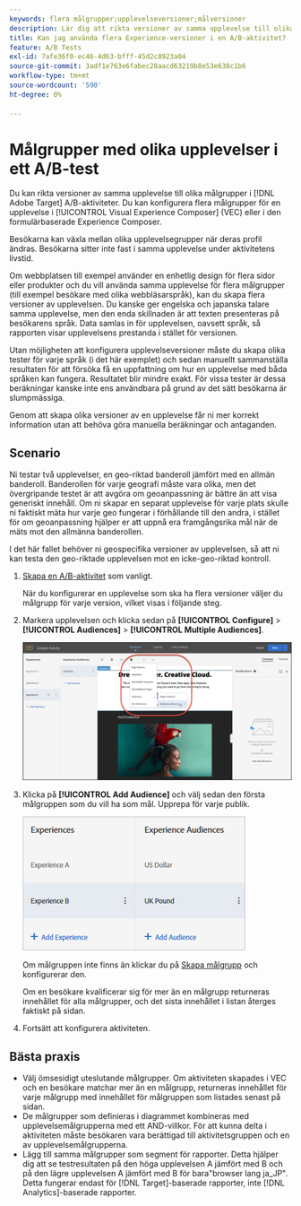 ```yaml
---
keywords: flera målgrupper;upplevelseversioner;målversioner
description: Lär dig att rikta versioner av samma upplevelse till olika målgrupper i [!DNL Adobe Target] A/B-aktiviteter.
title: Kan jag använda flera Experience-versioner i en A/B-aktivitet?
feature: A/B Tests
exl-id: 7afe36f0-ec46-4d63-bfff-45d2c8923a04
source-git-commit: 3adf1e763e6fabec28aacd63219b8e53e638c1b6
workflow-type: tm+mt
source-wordcount: '590'
ht-degree: 0%

---
```


# Målgrupper med olika upplevelser i ett A/B-test

Du kan rikta versioner av samma upplevelse till olika målgrupper i [!DNL Adobe Target] A/B-aktiviteter. Du kan konfigurera flera målgrupper för en upplevelse i [!UICONTROL Visual Experience Composer] (VEC) eller i den formulärbaserade Experience Composer.

Besökarna kan växla mellan olika upplevelsegrupper när deras profil ändras. Besökarna sitter inte fast i samma upplevelse under aktivitetens livstid.

Om webbplatsen till exempel använder en enhetlig design för flera sidor eller produkter och du vill använda samma upplevelse för flera målgrupper (till exempel besökare med olika webbläsarspråk), kan du skapa flera versioner av upplevelsen. Du kanske ger engelska och japanska talare samma upplevelse, men den enda skillnaden är att texten presenteras på besökarens språk. Data samlas in för upplevelsen, oavsett språk, så rapporten visar upplevelsens prestanda i stället för versionen.

Utan möjligheten att konfigurera upplevelseversioner måste du skapa olika tester för varje språk (i det här exemplet) och sedan manuellt sammanställa resultaten för att försöka få en uppfattning om hur en upplevelse med båda språken kan fungera. Resultatet blir mindre exakt. För vissa tester är dessa beräkningar kanske inte ens användbara på grund av det sätt besökarna är slumpmässiga.

Genom att skapa olika versioner av en upplevelse får ni mer korrekt information utan att behöva göra manuella beräkningar och antaganden.

## Scenario

Ni testar två upplevelser, en geo-riktad banderoll jämfört med en allmän banderoll. Banderollen för varje geografi måste vara olika, men det övergripande testet är att avgöra om geoanpassning är bättre än att visa generiskt innehåll. Om ni skapar en separat upplevelse för varje plats skulle ni faktiskt mäta hur varje geo fungerar i förhållande till den andra, i stället för om geoanpassning hjälper er att uppnå era framgångsrika mål när de mäts mot den allmänna banderollen.

I det här fallet behöver ni geospecifika versioner av upplevelsen, så att ni kan testa den geo-riktade upplevelsen mot en icke-geo-riktad kontroll.

1. [Skapa en A/B-aktivitet](/help/main/c-activities/t-test-ab/t-test-create-ab/test-create-ab.md) som vanligt.

   När du konfigurerar en upplevelse som ska ha flera versioner väljer du målgrupp för varje version, vilket visas i följande steg.

1. Markera upplevelsen och klicka sedan på **[!UICONTROL Configure]** > **[!UICONTROL Audiences]** > **[!UICONTROL Multiple Audiences]**.

   ![Alternativet Flera målgrupper](/help/main/c-activities/t-test-ab/t-test-create-ab/assets/multiple-audiences-new.png)

1. Klicka på **[!UICONTROL Add Audience]** och välj sedan den första målgruppen som du vill ha som mål. Upprepa för varje publik.

   ![exp-versions-bild](assets/exp-versions.png)

   Om målgruppen inte finns än klickar du på [Skapa målgrupp](/help/main/c-target/c-audiences/create-audience.md#task_E18BD77A9A8F4ED0AC50569F94556558) och konfigurerar den.

   Om en besökare kvalificerar sig för mer än en målgrupp returneras innehållet för alla målgrupper, och det sista innehållet i listan återges faktiskt på sidan.

1. Fortsätt att konfigurera aktiviteten.

## Bästa praxis

* Välj ömsesidigt uteslutande målgrupper. Om aktiviteten skapades i VEC och en besökare matchar mer än en målgrupp, returneras innehållet för varje målgrupp med innehållet för målgruppen som listades senast på sidan.
* De målgrupper som definieras i diagrammet kombineras med upplevelsemålgrupperna med ett AND-villkor. För att kunna delta i aktiviteten måste besökaren vara berättigad till aktivitetsgruppen och en av upplevelsemålgrupperna.
* Lägg till samma målgrupper som segment för rapporter. Detta hjälper dig att se testresultaten på den höga upplevelsen A jämfört med B och på den lägre upplevelsen A jämfört med B för bara&quot;browser lang ja_JP&quot;. Detta fungerar endast för [!DNL Target]-baserade rapporter, inte [!DNL Analytics]-baserade rapporter.
